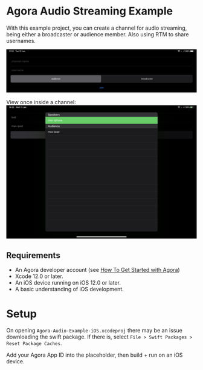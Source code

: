# Agora Audio Streaming Example

With this example project, you can create a channel for audio streaming, being either a broadcaster or audience member. Also using RTM to share usernames.

![Join Channel Form](media/agora_audio_form.png)

View once inside a channel:
![Inside Channel View](media/agora_audio_active_speaker.jpeg)


## Requirements

- An Agora developer account (see [How To Get Started with Agora](https://www.agora.io/en/blog/how-to-get-started-with-agora?utm_source=medium&utm_source=medium&utm_medium=github&utm_campaign=agora-audio-ios))
- Xcode 12.0 or later.
- An iOS device running on iOS 12.0 or later.
- A basic understanding of iOS development.

# Setup

On opening `Agora-Audio-Example-iOS.xcodeproj` there may be an issue downloading the swift package. If there is, select `File > Swift Packages > Reset Package Caches`.

Add your Agora App ID into the placeholder, then build + run on an iOS device.